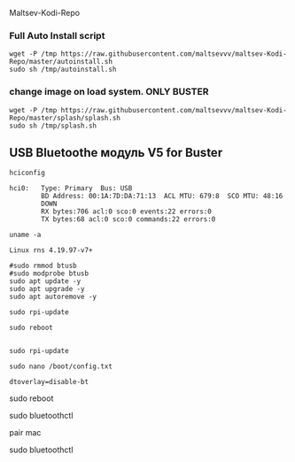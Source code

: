 Maltsev-Kodi-Repo  
### Full Auto Install script  
```
wget -P /tmp https://raw.githubusercontent.com/maltsevvv/maltsev-Kodi-Repo/master/autoinstall.sh
sudo sh /tmp/autoinstall.sh
```

### change image on load system. ONLY BUSTER
```
wget -P /tmp https://raw.githubusercontent.com/maltsevvv/maltsev-Kodi-Repo/master/splash/splash.sh
sudo sh /tmp/splash.sh
```

## USB Bluetoothe модуль V5 for Buster
```
hciconfig
```
```
hci0:   Type: Primary  Bus: USB
        BD Address: 00:1A:7D:DA:71:13  ACL MTU: 679:8  SCO MTU: 48:16
        DOWN
        RX bytes:706 acl:0 sco:0 events:22 errors:0
        TX bytes:68 acl:0 sco:0 commands:22 errors:0
```
```
uname -a
```
`Linux rns 4.19.97-v7+`

```
#sudo rmmod btusb
#sudo modprobe btusb
sudo apt update -y
sudo apt upgrade -y
sudo apt autoremove -y

sudo rpi-update

sudo reboot


sudo rpi-update
```
```
sudo nano /boot/config.txt
```
```
dtoverlay=disable-bt
```

sudo reboot

sudo bluetoothctl

pair mac

sudo bluetoothctl
